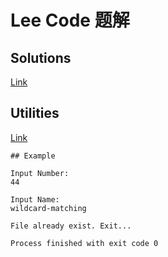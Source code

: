# Lee Code 题解

## Solutions
[Link](src/test/java/com/colin/leetcode)

## Utilities
[Link](src/main/java/com/colin/leetcode)

```
## Example 

Input Number:
44

Input Name:
wildcard-matching

File already exist. Exit...

Process finished with exit code 0
```